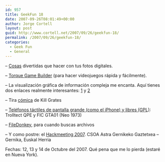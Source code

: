 ```yaml
---
id: 957
title: GeekFun 18
date: 2007-09-26T08:01:49+00:00
author: Jorge Cortell
layout: post
guid: http://www.cortell.net/2007/09/26/geekfun-18/
permalink: /2007/09/26/geekfun-18/
categories:
  - Geek Fun
  - General
---
```

– <a title="bighugelabs.com/flickr/" target="_blank" href="http://www.bighugelabs.com/flickr/">Cosas</a> divertidas que hacer con tus fotos digitales.

– <a target="_blank" title="Homepage" href="http://www.garagegames.com/products/torque/tgb/">Torque Game Builder</a> (para hacer videojuegos rápida y fácilmente).

– La visualización gráfica de información compleja me encanta. Aquí­ tienes dos enlaces realmente interesantes: <a title="http://www.smashingmagazine.com/2007/08/02/data-visualization-modern-approaches/" target="_blank" href="http://www.smashingmagazine.com/2007/08/02/data-visualization-modern-approaches/">1</a> y <a title="http://www.visualcomplexity.com/vc/" target="_blank" href="http://www.visualcomplexity.com/vc/">2</a>

– Tira <a target="_blank" title="KillRates.com" href="http://www.killrates.com/?Language=en&Strip=4&Timestamp=1189527066256">cómica</a> de Kill Grates

– <a title="LinuxDevices" target="_blank" href="http://www.linuxdevices.com/news/NS5429713730.html">Teléfonos táctiles de pantalla grande (como el iPhone) y libres (GPL)</a>: Trolltect QPE y FIC GTA01 (Neo 1973)

– <a target="_blank" title="filedonkey.com" href="http://filedonkey.com/">FileDonkey</a>, para cuando buscas archivos

– Y como postre: el <a title="hackmeeting" target="_blank" href="http://sindominio.net/hackmeeting/index.php/Portada">Hackmeeting 2007</a>. CSOA Astra Gernikeko Gaztetxea – Gernika, Euskal Herria
  
Fechas: 12, 13 y 14 de Octubre del 2007. Qué pena que me lo pierda (estaré en Nueva York).